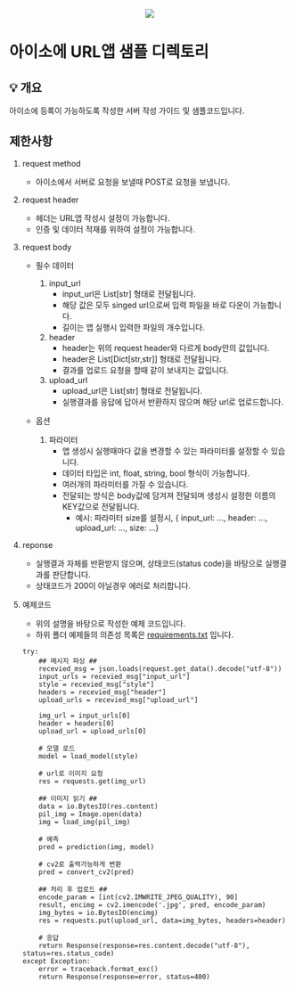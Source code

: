 <p align="center">
  <a href="https://aiso.ai/dev/createApp/urlApp/urlAppCreate/?type=url">
    <img src="https://user-images.githubusercontent.com/38392519/161871044-f6d20d71-9559-407f-aa4a-1df3e175909a.png" />
  </a>
</p>

# 아이소에 URL앱 샘플 디렉토리

## 💡 개요
아이소에 등록이 가능하도록 작성한 서버 작성 가이드 및 샘플코드입니다.

## 제한사항

1. request method
    - 아이소에서 서버로 요청을 보낼때 POST로 요청을 보냅니다.

2. request header
    - 헤더는 URL앱 작성시 설정이 가능합니다.
    - 인증 및 데이터 적재를 위하여 설정이 가능합니다.

3. request body
    - 필수 데이터
        1. input_url
            - input_url은 List[str] 형태로 전달됩니다.
            - 해당 값은 모두 singed url으로써 입력 파일을 바로 다운이 가능합니다.
            - 길이는 앱 실행시 입력한 파일의 개수입니다.
        2. header
            - header는 위의 request header와 다르게 body안의 값입니다.
            - header은 List[Dict[str,str]] 형태로 전달됩니다.
            - 결과를 업로드 요청을 할때 같이 보내지는 값입니다.
        3. upload_url
            - upload_url은 List[str] 형태로 전달됩니다.
            - 실행결과를 응답에 답아서 반환하지 않으며 해당 url로 업로드합니다.

    - 옵션
        1. 파라미터
            - 앱 생성시 실행때마다 값을 변경할 수 있는 파라미터를 설정할 수 있습니다.
            - 데이터 타입은 int, float, string, bool 형식이 가능합니다.
            - 여러개의 파라미터를 가질 수 있습니다.
            - 전달되는 방식은 body값에 담겨져 전달되며 생성시 설정한 이름의 KEY값으로 전달됩니다.
                * 예시: 파라미터 size를 설정시, { input_url: ..., header: ..., upload_url: ..., size: ...}
4. reponse
    - 실행결과 자체를 반환받지 않으며, 상태코드(status code)을 바탕으로 실행결과를 판단합니다.
    - 상태코드가 200이 아닐경우 에러로 처리합니다.

5. 예제코드
    - 위의 설명을 바탕으로 작성한 예제 코드입니다.
    - 하위 폴더 예제들의 의존성 목록은 [requirements.txt](https://github.com/enkinoOrg/aiso_samples/tree/main/samples/url/requirements.txt) 입니다.
    ```
    try:
        ## 메시지 파싱 ##
        recevied_msg = json.loads(request.get_data().decode("utf-8"))
        input_urls = recevied_msg["input_url"]
        style = recevied_msg["style"]
        headers = recevied_msg["header"]
        upload_urls = recevied_msg["upload_url"]

        img_url = input_urls[0]
        header = headers[0]
        upload_url = upload_urls[0]

        # 모델 로드
        model = load_model(style)

        # url로 이미지 요청
        res = requests.get(img_url)

        ## 이미지 읽기 ##
        data = io.BytesIO(res.content)
        pil_img = Image.open(data)
        img = load_img(pil_img)

        # 예측
        pred = prediction(img, model)

        # cv2로 출력가능하게 변환
        pred = convert_cv2(pred)

        ## 처리 후 업로드 ##
        encode_param = [int(cv2.IMWRITE_JPEG_QUALITY), 90]
        result, encimg = cv2.imencode('.jpg', pred, encode_param)
        img_bytes = io.BytesIO(encimg)
        res = requests.put(upload_url, data=img_bytes, headers=header)

        # 응답
        return Response(response=res.content.decode("utf-8"), status=res.​​status_code)
    except Exception:
        error = traceback.format_exc()
        return Response(response=error, status=400)
    ```
